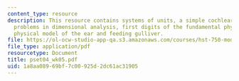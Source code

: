 ```yaml
---
content_type: resource
description: This resource contains systems of units, a simple cochlear model, short
  problems in dimensional analysis, first digits of the fundamental physical constants,
  physical model of the ear and feeding gulliver.
file: https://ol-ocw-studio-app-qa.s3.amazonaws.com/courses/hst-750-modeling-issues-in-speech-and-hearing-spring-2006/1a8aa08969bf7c00925d2dc61ac31905_pset04_wk05.pdf
file_type: application/pdf
resourcetype: Document
title: pset04_wk05.pdf
uid: 1a8aa089-69bf-7c00-925d-2dc61ac31905
---
```

